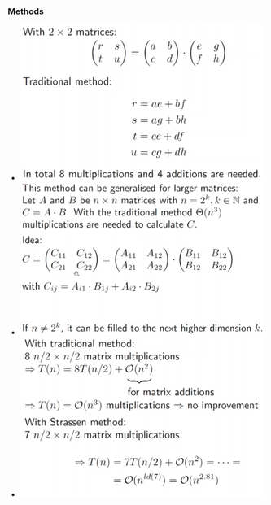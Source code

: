 ### Methods
+ ![](../../../../z_images/Pasted%20image%2020221204102702.png)
+ ![](../../../../z_images/Pasted%20image%2020221204103051.png)
+ ![](../../../../z_images/Pasted%20image%2020221204104842.png)